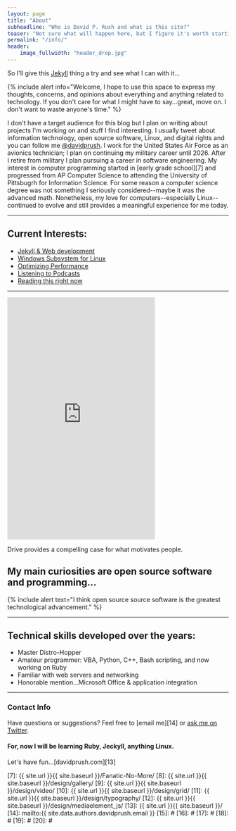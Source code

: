 ```yaml
---
layout: page
title: "About"
subheadline: "Who is David P. Rush and what is this site?"
teaser: "Not sure what will happen here, but I figure it's worth starting something on GitHub with this Jeckyll thing. Who knows? Maybe this we become something interesting for someone...maybe...at least one person."
permalink: "/info/"
header:
    image_fullwidth: "header_drop.jpg"
---
```

<!--more-->
So I'll give this [Jekyll][1] thing a try and see what I can with it...

{% include alert info="Welcome, I hope to use this space to express my thoughts, concerns, and opinions about everything and anything related to technology. If you don't care for what I might have to say...great, move on. I don't want to waste anyone's time." %}

I don't have a target audience for this blog but I plan on writing about projects I'm working on and stuff I find interesting. I usually tweet about information technology, open source software, Linux, and digital rights and you can follow me [@davidprush][6]. I work for the United States Air Force as an avionics technician; I plan on continuing my military career until 2026. After I retire from military I plan pursuing a career in software engineering. My interest in computer programming started in [early grade school][7] and progressed from AP Computer Science to attending the University of Pittsbugrh for Information Science. For some reason a computer science degree was not something I seriously considered--maybe it was the advanced math. Nonetheless, my love for computers--especially Linux--continued to evolve and still provides a meaningful experience for me today.

***

## Current Interests:

* [Jekyll & Web development][1]
* [Windows Subsystem for Linux][2]
* [Optimizing Performance][3]
* [Listening to Podcasts][4]
* [Reading this right now][5]

 <hr> <iframe type="text/html" width="336" height="550" frameborder="0" allowfullscreen style="max-width:100%" src="https://read.amazon.com/kp/card?asin=B004P1JDJO&preview=inline&linkCode=kpe&ref_=cm_sw_r_kb_dp_iX72AbVYPQYH8" ></iframe> <p>Drive provides a compelling case for what motivates people.</p>


## My main curiosities are open source software and programming...

{% include alert text="I think open source source software is the greatest technological advancement." %}

***

## Technical skills developed over the years:

* Master Distro-Hopper
* Amateur programmer: VBA, Python, C++, Bash scripting, and now working on Ruby
* Familiar with web servers and networking
* Honorable mention...Microsoft Office & application integration

***

### Contact Info
Have questions or suggestions? Feel free to [email me][14] or [ask me on Twitter][6].


#### For, now I will be learning Ruby, Jeckyll, anything Linux.


Let's have fun...[davidprush.com][13]

 [1]: https://jekyllrb.com/
 [2]: https://docs.microsoft.com/en-us/windows/wsl/install-win10
 [3]: https://tim.blog/
 [4]: http://podcasts.joerogan.net/
 [5]: https://read.amazon.com/kp/embed?asin=B004P1JDJO&preview=newtab&linkCode=kpe&ref_=cm_sw_r_kb_dp_iX72AbVYPQYH8
 [6]: https://twitter.com/davidprush
 [7]: {{ site.url }}{{ site.baseurl }}/Fanatic-No-More/
 [8]: {{ site.url }}{{ site.baseurl }}/design/gallery/
 [9]: {{ site.url }}{{ site.baseurl }}/design/video/
 [10]: {{ site.url }}{{ site.baseurl }}/design/grid/
 [11]: {{ site.url }}{{ site.baseurl }}/design/typography/
 [12]: {{ site.url }}{{ site.baseurl }}/design/mediaelement_js/
 [13]: {{ site.url }}{{ site.baseurl }}/
 [14]: mailto:{{ site.data.authors.davidprush.email }}
 [15]: #
 [16]: #
 [17]: #
 [18]: #
 [19]: #
 [20]: #